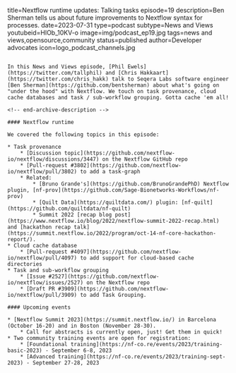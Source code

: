 title=Nextflow runtime updates: Talking tasks
episode=19
description=Ben Sherman tells us about future improvements to Nextflow syntax for processes.
date=2023-07-31
type=podcast
subtype=News and Views
youtubeid=HlOb_10KV-o
image=img/podcast_ep19.jpg
tags=news and views,opensource,community
status=published
author=Developer advocates
icon=logo_podcast_channels.jpg
~~~~~~

In this News and Views episode, [Phil Ewels](https://twitter.com/tallphil) and [Chris Hakkaart](https://twitter.com/chris_hakk) talk to Seqera Labs software engineer [Ben Sherman](https://github.com/bentsherman) about what's going on "under the hood" with Nextflow. We touch on task provenance, cloud cache databases and task / sub-workflow grouping. Gotta cache 'em all!

<!-- end-archive-description -->

#### Nextflow runtime

We covered the following topics in this episode:

* Task provenance
    * [Discussion topic](https://github.com/nextflow-io/nextflow/discussions/3447) on the Nextflow GitHub repo
    * [Pull-request #3802](https://github.com/nextflow-io/nextflow/pull/3802) to add a task-graph
    * Related:
        * [Bruno Grande's](https://github.com/BrunoGrandePhD) Nextflow plugin, [nf-prov](https://github.com/Sage-Bionetworks-Workflows/nf-prov)
        * [Quilt Data](https://quiltdata.com/) plugin: [nf-quilt](https://github.com/quiltdata/nf-quilt)
        * Summit 2022 [recap blog post](https://www.nextflow.io/blog/2022/nextflow-summit-2022-recap.html) and [hackathon recap talk](https://summit.nextflow.io/2022/program/oct-14-nf-core-hackathon-report/).
* Cloud cache database
    * [Pull-request #4097](https://github.com/nextflow-io/nextflow/pull/4097) to add support for cloud-based cache directories
* Task and sub-workflow grouping
    * [Issue #2527](https://github.com/nextflow-io/nextflow/issues/2527) on the Nextflow repo
    * [Draft PR #3909](https://github.com/nextflow-io/nextflow/pull/3909) to add Task Grouping.

#### Upcoming events

* [Nextflow Summit 2023](https://summit.nextflow.io/) in Barcelona (October 16-20) and in Boston (November 28-30).
    * Call for abstracts is currently open, just! Get them in quick!
* Two community training events are open for registration:
    * [Foundational training](https://nf-co.re/events/2023/training-basic-2023) - September 6-8, 2023
    * [Advanced training](https://nf-co.re/events/2023/training-sept-2023) - September 27-28, 2023
